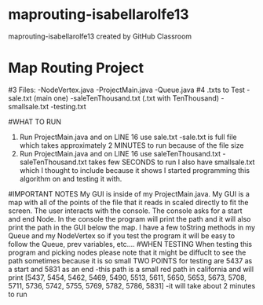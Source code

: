 # maprouting-isabellarolfe13
maprouting-isabellarolfe13 created by GitHub Classroom

# Map Routing Project
   #3 Files:
    -NodeVertex.java
    -ProjectMain.java
    -Queue.java
    #4 .txts to Test
      -sale.txt (main one)
      -saleTenThousand.txt (.txt with TenThousand)
      -smallsale.txt
      -testing.txt
      
#WHAT TO RUN
  1) Run ProjectMain.java and on LINE 16 use sale.txt
        -sale.txt is full file which takes approximately 2 MINUTES to run because of the file size
  2) Run ProjectMain.java and on LINE 16 use saleTenThousand.txt
        -saleTenThousand.txt takes few SECONDS to run
  I also have smallsale.txt which I thought to include because it shows I started programming this algorithm on and
  testing it with.
  
#IMPORTANT NOTES
 My GUI is inside of my ProjectMain.java. My GUI is a map with all of the points of the file that it reads in scaled directly to fit
 the screen. The user interacts with the console. The console asks for a start and end Node. In the console the program will print the 
 path and it will also print the path in the GUI below the map. I have a few toString methods in my Queue and my NodeVertex so if you 
 test the program it will be easy to follow the Queue, prev variables, etc....
#WHEN TESTING
  When testing this program and picking nodes please note that it might be diffuclt to see the path sometimes because it is so small
  TWO POINTS for testing are 5437 as a start and 5831 as an end
  -this path is a small red path in california and will print [5437, 5454, 5462, 5469, 5490, 5513, 5611, 5650, 5653, 5673, 5708, 5711, 5736, 5742, 5755, 5769, 5782, 5786, 5831]
  -it will take about 2 minutes to run
